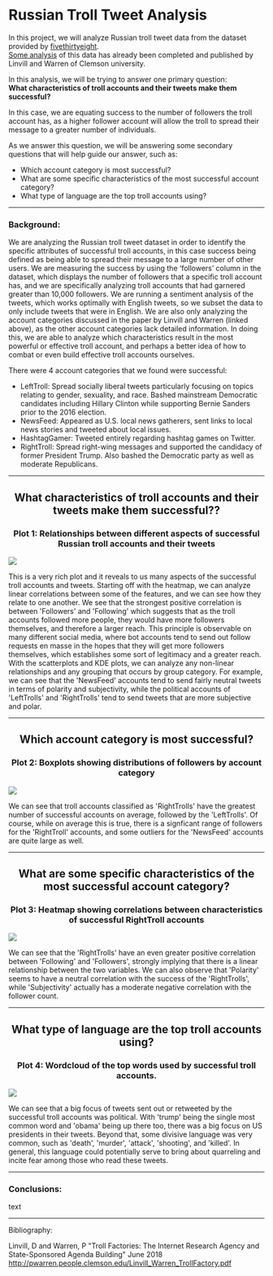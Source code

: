 # Russian Troll Tweet Analysis

In this project, we will analyze Russian troll tweet data from the dataset provided by [fivethirtyeight](https://github.com/fivethirtyeight/russian-troll-tweets/).  
[Some analysis](http://pwarren.people.clemson.edu/Linvill_Warren_TrollFactory.pdf) of this data has already been completed and published by Linvill and Warren of Clemson university.

In this analysis, we will be trying to answer one primary question:  
**What characteristics of troll accounts and their tweets make them successful?**

In this case, we are equating success to the number of followers the troll account has, as a higher follower account will allow the troll to spread their message to a greater number of individuals. 

As we answer this question, we will be answering some secondary questions that will help guide our answer, such as:
* Which account category is most successful?
* What are some specific characteristics of the most successful account category?
* What type of language are the top troll accounts using?

---

### Background: 

We are analyzing the Russian troll tweet dataset in order to identify the specific attributes of successful troll accounts, in this case success being defined as being able to spread their message to a large number of other users. We are measuring the success by using the ‘followers’ column in the dataset, which displays the number of followers that a specific troll account has, and we are specifically analyzing troll accounts that had garnered greater than 10,000 followers. We are running a sentiment analysis of the tweets, which works optimally with English tweets, so we subset the data to only include tweets that were in English. We are also only analyzing the account categories discussed in the paper by Linvill and Warren (linked above), as the other account categories lack detailed information. In doing this, we are able to analyze which characteristics result in the most powerful or effective troll account, and perhaps a better idea of how to combat or even build effective troll accounts ourselves. 

There were 4 account categories that we found were successful:
* LeftTroll: Spread socially liberal tweets particularly focusing on topics relating to gender, sexuality, and race. Bashed mainstream Democratic candidates including Hillary Clinton while supporting Bernie Sanders prior to the 2016 election. 
* NewsFeed: Appeared as U.S. local news gatherers, sent links to local news stories and tweeted about local issues.
* HashtagGamer: Tweeted entirely regarding hashtag games on Twitter. 
* RightTroll: Spread right-wing messages and supported the candidacy of former President Trump. Also bashed the Democratic party as well as moderate Republicans.

---

<h2 align="center">What characteristics of troll accounts and their tweets make them successful??</h2>
<h3 align="center">
<b>Plot 1:</b> Relationships between different aspects of successful Russian troll accounts and their tweets
</h3>

![](tweet_characteristics.png)

This is a very rich plot and it reveals to us many aspects of the successful troll accounts and tweets. Starting off with the heatmap, we can analyze linear correlations between some of the features, and we can see how they relate to one another. We see that the strongest positive correlation is between 'Followers' and 'Following' which suggests that as the troll accounts followed more people, they would have more followers themselves, and therefore a larger reach. This principle is observable on many different social media, where bot accounts tend to send out follow requests en masse in the hopes that they will get more followers themselves, which establishes some sort of legitimacy and a greater reach.  
With the scatterplots and KDE plots, we can analyze any non-linear relationships and any grouping that occurs by group category. For example, we can see that the 'NewsFeed' accounts tend to send fairly neutral tweets in terms of polarity and subjectivity, while the political accounts of 'LeftTrolls' and 'RightTrolls' tend to send tweets that are more subjective and polar. 

---

<h2 align="center">Which account category is most successful?</h2>
<h3 align="center">
<b>Plot 2:</b> Boxplots showing distributions of followers by account category
</h3>

![](followers_by_category.png)

We can see that troll accounts classified as 'RightTrolls' have the greatest number of successful accounts on average, followed by the 'LeftTrolls'. Of course, while on average this is true, there is a signficant range of followers for the 'RightTroll' accounts, and some outliers for the 'NewsFeed' accounts are quite large as well. 

---

<h2 align="center">What are some specific characteristics of the most successful account category?</h2>
<h3 align="center">
<b>Plot 3:</b> Heatmap showing correlations between characteristics of successful RightTroll accounts
</h3>

![](right_heatmap.png)

We can see that the 'RightTrolls' have an even greater positive correlation between 'Following' and 'Followers', strongly implying that there is a linear relationship between the two variables. We can also observe that 'Polarity' seems to have a neutral correlation with the success of the 'RightTrolls', while 'Subjectivity' actually has a moderate negative correlation with the follower count. 

---

<h2 align="center">What type of language are the top troll accounts using?</h2>
<h3 align="center">
<b>Plot 4:</b> Wordcloud of the top words used by successful troll accounts. 
</h3>

![](tweet_wordcloud.png)

We can see that a big focus of tweets sent out or retweeted by the successful troll accounts was political. With 'trump' being the single most common word and 'obama' being up there too, there was a big focus on US presidents in their tweets. Beyond that, some divisive language was very common, such as 'death', 'murder', 'attack', 'shooting', and 'killed'. In general, this language could potentially serve to bring about quarreling and incite fear among those who read these tweets.  

---

### Conclusions:

text

---

Bibliography:  

Linvill, D and Warren, P "Troll Factories: The Internet Research Agency and State-Sponsored Agenda Building" June 2018 http://pwarren.people.clemson.edu/Linvill_Warren_TrollFactory.pdf
